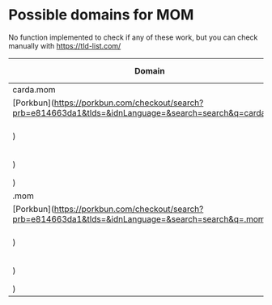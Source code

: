 # Possible domains for MOM

No function implemented to check if any of these work, but you can check manually with https://tld-list.com/

| Domain | Porkbun | NameCheap | Google Domains |
|---|---|---|---|
| carda.mom | [Porkbun](https://porkbun.com/checkout/search?prb=e814663da1&tlds=&idnLanguage=&search=search&q=carda.mom) | [Namecheap](https://www.namecheap.com/domains/registration/results/?domain=carda.mom) | [Google](https://domains.google.com/registrar/search?searchTerm=carda.mom) |
| .mom | [Porkbun](https://porkbun.com/checkout/search?prb=e814663da1&tlds=&idnLanguage=&search=search&q=.mom) | [Namecheap](https://www.namecheap.com/domains/registration/results/?domain=.mom) | [Google](https://domains.google.com/registrar/search?searchTerm=.mom) |
